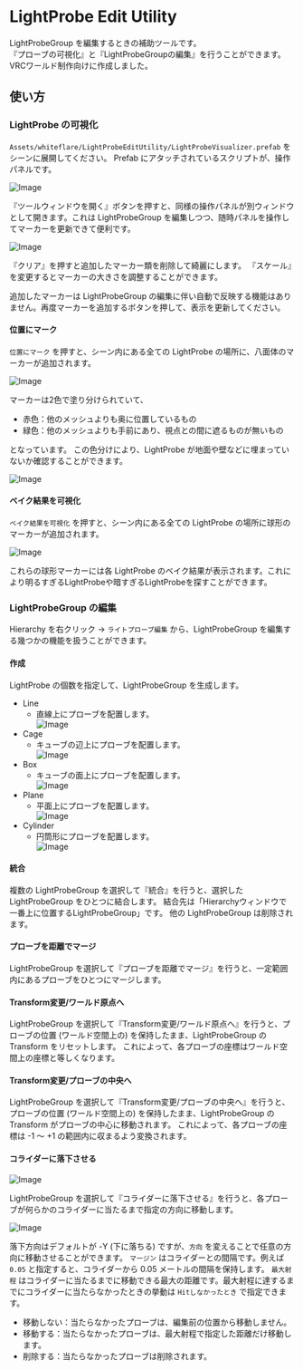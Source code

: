 # LightProbe Edit Utility

LightProbeGroup を編集するときの補助ツールです。  
『プローブの可視化』と『LightProbeGroupの編集』を行うことができます。  
VRCワールド制作向けに作成しました。

## 使い方

### LightProbe の可視化

`Assets/whiteflare/LightProbeEditUtility/LightProbeVisualizer.prefab` をシーンに展開してください。
Prefab にアタッチされているスクリプトが、操作パネルです。

![Image](./img/LightProbeEditUtility-01.png)

『ツールウィンドウを開く』ボタンを押すと、同様の操作パネルが別ウィンドウとして開きます。これは LightProbeGroup を編集しつつ、随時パネルを操作してマーカーを更新できて便利です。

![Image](./img/LightProbeEditUtility-02.png)

『クリア』を押すと追加したマーカー類を削除して綺麗にします。
『スケール』を変更するとマーカーの大きさを調整することができます。

追加したマーカーは LightProbeGroup の編集に伴い自動で反映する機能はありません。再度マーカーを追加するボタンを押して、表示を更新してください。

#### 位置にマーク

`位置にマーク` を押すと、シーン内にある全ての LightProbe の場所に、八面体のマーカーが追加されます。

![Image](./img/LightProbeEditUtility-03.png)

マーカーは2色で塗り分けられていて、

- 赤色：他のメッシュよりも奥に位置しているもの
- 緑色：他のメッシュよりも手前にあり、視点との間に遮るものが無いもの

となっています。
この色分けにより、LightProbe が地面や壁などに埋まっていないか確認することができます。

![Image](./img/LightProbeEditUtility-04.png)

#### ベイク結果を可視化

`ベイク結果を可視化` を押すと、シーン内にある全ての LightProbe の場所に球形のマーカーが追加されます。

![Image](./img/LightProbeEditUtility-05.png)

これらの球形マーカーには各 LightProbe のベイク結果が表示されます。これにより明るすぎるLightProbeや暗すぎるLightProbeを探すことができます。

### LightProbeGroup の編集

Hierarchy を右クリック → `ライトプローブ編集` から、LightProbeGroup を編集する幾つかの機能を扱うことができます。

#### 作成

LightProbe の個数を指定して、LightProbeGroup を生成します。

- Line
    - 直線上にプローブを配置します。<br />![Image](./img/LightProbeEditUtility-06.png)
- Cage
    - キューブの辺上にプローブを配置します。<br />![Image](./img/LightProbeEditUtility-07.png)
- Box
    - キューブの面上にプローブを配置します。<br />![Image](./img/LightProbeEditUtility-08.png)
- Plane
    - 平面上にプローブを配置します。<br />![Image](./img/LightProbeEditUtility-09.png)
- Cylinder
    - 円筒形にプローブを配置します。<br />![Image](./img/LightProbeEditUtility-10.png)

#### 統合

複数の LightProbeGroup を選択して『統合』を行うと、選択した LightProbeGroup をひとつに結合します。
結合先は「Hierarchyウィンドウで一番上に位置するLightProbeGroup」です。
他の LightProbeGroup は削除されます。

#### プローブを距離でマージ

LightProbeGroup を選択して『プローブを距離でマージ』を行うと、一定範囲内にあるプローブをひとつにマージします。

#### Transform変更/ワールド原点へ

LightProbeGroup を選択して『Transform変更/ワールド原点へ』を行うと、プローブの位置 (ワールド空間上の) を保持したまま、LightProbeGroup の Transform をリセットします。
これによって、各プローブの座標はワールド空間上の座標と等しくなります。

#### Transform変更/プローブの中央へ

LightProbeGroup を選択して『Transform変更/プローブの中央へ』を行うと、プローブの位置 (ワールド空間上の) を保持したまま、LightProbeGroup の Transform がプローブの中心に移動されます。
これによって、各プローブの座標は -1 ～ +1 の範囲内に収まるよう変換されます。

#### コライダーに落下させる

![Image](./img/LightProbeEditUtility-11.png)

LightProbeGroup を選択して『コライダーに落下させる』を行うと、各プローブが何らかのコライダーに当たるまで指定の方向に移動します。

![Image](./img/LightProbeEditUtility-12.png)

落下方向はデフォルトが -Y (下に落ちる) ですが、`方向` を変えることで任意の方向に移動させることができます。
`マージン` はコライダーとの間隔です。例えば `0.05` と指定すると、コライダーから 0.05 メートルの間隔を保持します。
`最大射程` はコライダーに当たるまでに移動できる最大の距離です。最大射程に達するまでにコライダーに当たらなかったときの挙動は `Hitしなかったとき` で指定できます。

- 移動しない：当たらなかったプローブは、編集前の位置から移動しません。
- 移動する：当たらなかったプローブは、最大射程で指定した距離だけ移動します。
- 削除する：当たらなかったプローブは削除されます。
